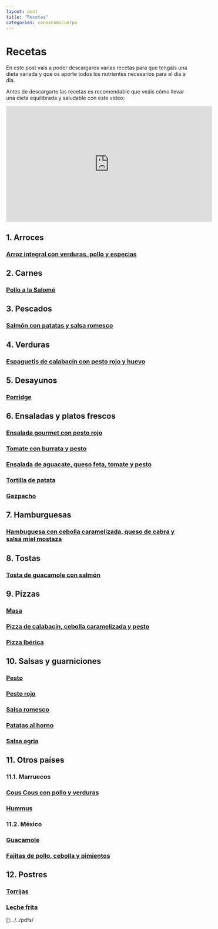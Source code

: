```yaml
---
layout: post
title: "Recetas"
categories: conozcomicuerpo
---
```


# Recetas

En este post vais a poder descargaros varias recetas para que tengáis una dieta variada y que os aporte todos los nutrientes necesarios para el día a día.

Antes de descargarte las recetas es recomendable que veáis cómo llevar una dieta equilibrada y saludable con este vídeo:

<iframe width="560" height="315" src="https://www.youtube.com/embed/Wr0_wULJnBE" title="YouTube video player" frameborder="0" allow="accelerometer; autoplay; clipboard-write; encrypted-media; gyroscope; picture-in-picture" allowfullscreen></iframe>


## 1. Arroces

### [Arroz integral con verduras, pollo y especias](https:///danieledufis.github.io/pdfs/Receta-Arroz%20con%20Verduras%2C%20Pollo%20y%20Especias.pdf)

## 2. Carnes

### [Pollo a la Salomé](https://danieledufis.github.io/pdfs/Receta-Pollo%20a%20la%20Salom%C3%A9.pdf)

## 3. Pescados

### [Salmón con patatas y salsa romesco](https://danieledufis.github.io/pdfs/Receta-Salm%C3%B3n%20con%20Patatas%20y%20Salsa%20Romesco.pdf)

## 4. Verduras

### [Espaguetis de calabacín con pesto rojo y huevo](https://danieledufis.github.io/pdfs/Receta-Espaguetis%20de%20Calabacin.pdf)

## 5. Desayunos

### [Porridge](https://danieledufis.github.io/pdfs/Receta-Porridge.pdf)

## 6. Ensaladas y platos frescos

### [Ensalada gourmet con pesto rojo](https://danieledufis.github.io/pdfs/Receta-Ensalada%20Gourmet.pdf)

### [Tomate con burrata y pesto](https://danieledufis.github.io/pdfs/Receta-Tomate%20Rosa%20con%20Pesto%20y%20Burrata.pdf)

### [Ensalada de aguacate, queso feta, tomate y pesto](https://danieledufis.github.io/pdfs/Receta-Ensalada%20de%20Aguaca)

### [Tortilla de patata](https://danieledufis.github.io/pdfs/Receta-Tortilla%20de%20patata.pdf)

### [Gazpacho](https://danieledufis.github.io/pdfs/Receta-Gazpacho.pdf)

## 7. Hamburguesas

### [Hambuguesa con cebolla caramelizada, queso de cabra y salsa miel mostaza](https://danieledufis.github.io/pdfs/Receta-Hamburguesa%20con%20Cebolla.pdf)

## 8. Tostas

### [Tosta de guacamole con salmón](https://danieledufis.github.io/pdfs/Receta-Tostas%20de%20Guacamole%20de%20Salm%C3%B3n.pdf)

## 9. Pizzas

### [Masa](https://danieledufis.github.io/pdfs/Receta-Masa%20Pizza.pdf)

### [Pizza de calabacín, cebolla caramelizada y pesto](https://danieledufis.github.io/pdfs/Receta-Pizza%20Calabacin.pdf)

### [Pizza Ibérica](https://danieledufis.github.io/pdfs/Receta-Pizza%20Ib%C3%A9rica.pdf)

## 10. Salsas y guarniciones

### [Pesto](https://danieledufis.github.io/pdfs/Receta-Pesto%20Verde.pdf)

### [Pesto rojo](https://danieledufis.github.io/pdfs/Receta-Pesto%20Rojo.pdf)

### [Salsa romesco](https://danieledufis.github.io/pdfs/Receta-Salsa%20Romesco.pdf)

### [Patatas al horno](https://danieledufis.github.io/pdfs/Receta-Patatas%20al%20Horno.pdf)

### [Salsa  agria](https:///danieledufis.github.io/pdfs/Receta-Salsa%20Agria.pdf)

## 11. Otros países

###  11.1. Marruecos

### [Cous Cous con pollo y verduras](https://danieledufis.github.io/pdfs/Receta-Cous%20Cous%20con%20Pollo%20y%20Verduras.pdf)

### [Hummus]()

###  11.2. México

### [Guacamole](https://danieledufis.github.io/pdfs/Receta-Guacamole.pdf)

### [Fajitas de pollo, cebolla y pimientos](https://danieledufis.github.io/pdfs/Receta-Fajitas%20de%20Pollo.pdf)

## 12. Postres

### [Torrijas](https://danieledufis.github.io/pdfs/Receta-Torrijas.pdf)

### [Leche frita](https://danieledufis.github.io/pdfs/Receta-Leche%20Frita.pdf)


[Arroz integral con verduras, pollo y especias]:../../pdfs/Receta-Arroz%20con%20Verduras%2C%20Pollo%20y%20Especias.pdf
[Pollo a la Salomé]:../../pdfs/Receta-Pollo%20a%20la%20Salom%C3%A9.pdf
[Salmón con patas y salsa romesco]:../../pdfs/Receta-Salm%C3%B3n%20con%20Patatas%20y%20Salsa%20Romesco.pdf
[Espaguetis de calabacín con pesto rojo y huevo]:../../pdfs/Receta-Espaguetis%20de%20Calabacin.pdf
[Porridge]:../../pdfs/Receta-Porridge.pdf
[Ensalada gourmet con pesto rojo]:../../pdfs/Receta-Ensalada%20Gourmet.pdf
[Tomate con burrata y pesto]:../../pdfs/Receta-Tomate%20Rosa%20con%20Pesto%20y%20Burrata.pdf
[Ensalada de aguacate, queso feta, tomate y pesto]:../../pdfs/Receta-Ensalada%20de%20Aguacate.pdf
[Tortilla de patata]:../../pdfs/Receta-Tortilla%20de%20patata.pdf
[Gazpacho]:../../Receta-Gazpacho.pdf
[Hamburguesa con cebolla caramelizada, queso de cabra y salsa miel mostaza]:../../pdfs/Receta-Hamburguesa%20con%20Cebolla.pdf
[Tosta de guacamole con salmón]:../../pdfs/Receta-Tostas%20de%20Guacamole%20de%20Salm%C3%B3n.pdf
[Masa]:../../pdfs/Receta-Masa%20Pizza.pdf
[Pizza de calabacín, cebolla caramelizada y pesto]:../../pdfs/Receta-Pizza%20Calabacin.pdf
[Pizza ibérica]:../../pdfs/Receta-Pizza%20Ib%C3%A9rica.pdf
[Pesto]:../../pdfs/Receta-Pesto%20Verde.pdf
[Pesto rojo]:../../pdfs/Receta-Pesto%20Rojo.pdf
[Salsa romesco]:../../pdfs/Receta-Salsa%20Romesco.pdf
[Patatas al horno]:../../pdfs/Receta-Patatas%20al%20Horno.pdf
[Salsa agria]:../../pdfs/Receta-Salsa%20Agria.pdf
[Cous cous con pollo y verduras]:../../pdfs/Receta-Cous%20Cous%20con%20Pollo%20y%20Verduras.pdf
[Hummus]:../../pdfs/
[Guacamole]:../../pdfs/Receta-Guacamole.pdf

[Fajitas de pollo, cebolla y pimientos]:../../pdfs/Receta-Fajitas%20de%20Pollo.pdf
[Torrijas]:../../pdfs/Receta-Torrijas.pdf
[Leche frita]:../../pdfs/Receta-Leche%20Frita.pdf

[]:../../pdfs/
